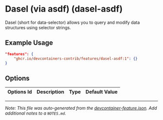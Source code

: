 
# Dasel (via asdf) (dasel-asdf)

Dasel (short for data-selector) allows you to query and modify data structures using selector strings.

## Example Usage

```json
"features": {
    "ghcr.io/devcontainers-contrib/features/dasel-asdf:1": {}
}
```

## Options

| Options Id | Description | Type | Default Value |
|-----|-----|-----|-----|




---

_Note: This file was auto-generated from the [devcontainer-feature.json](https://github.com/devcontainers-contrib/features/blob/main/src/dasel-asdf/devcontainer-feature.json).  Add additional notes to a `NOTES.md`._
